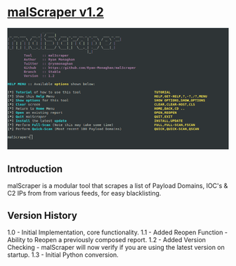 [malScraper v1.2](https://ryan-monaghan.github.io/malScraper/)
===============

![malScraper Screenshot](https://raw.githubusercontent.com/Ryan-Monaghan/ryanmonaghan.github.io/master/Screenshot%20from%202020-01-23%2014-21-06.png)

Introduction
------------
malScraper is a modular tool that scrapes a list of Payload Domains, IOC's &amp; C2 IPs from from various feeds, for easy blacklisting.

Version History
------------
1.0 - Initial Implementation, core functionality.
1.1 - Added Reopen Function - Ability to Reopen a previously composed report.
1.2 - Added Version Checking - malScraper will now verify if you are using the latest version on startup.
1.3 - Initial Python conversion.

